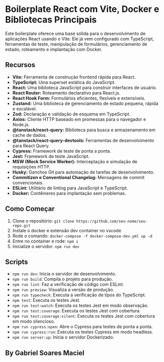 # Boilerplate React com Vite, Docker e Bibliotecas Principais

Este boilerplate oferece uma base sólida para o desenvolvimento de aplicações React usando o Vite. Ele já vem configurado com TypeScript, ferramentas de teste, manipulação de formulários, gerenciamento de estado, roteamento e implantação com Docker.

## Recursos

- **Vite:** Ferramenta de construção frontend rápida para React.
- **TypeScript:** Uma superset estática do JavaScript.
- **React:** Uma biblioteca JavaScript para construir interfaces de usuário.
- **React Router:** Roteamento declarativo para React.js.
- **React Hook Form:** Formulários eficientes, flexíveis e extensíveis.
- **Zustand:** Uma biblioteca de gerenciamento de estado pequena, rápida e escalável.
- **Zod:** Declaração e validação de esquema em TypeScript.
- **Axios:** Cliente HTTP baseado em promessas para o navegador e Node.js.
- **@tanstack/react-query:** Biblioteca para busca e armazenamento em cache de dados.
- **@tanstack/react-query-devtools:** Ferramentas de desenvolvimento para React Query.
- **Cypress:** Framework de teste de ponta a ponta.
- **Jest:** Framework de teste JavaScript.
- **MSW (Mock Service Worker):** Interceptação e simulação de requisições HTTP.
- **Husky:** Ganchos Git para automação de tarefas de desenvolvimento.
- **Commitizen e Conventional Changelog:** Mensagens de commit convencionais.
- **ESLint:** Utilitário de linting para JavaScript e TypeScript.
- **Docker:** Contêineres para implantação sem problemas.

## Como Começar

1. Clone o repositório: `git clone https://github.com/seu-nome/seu-repo.git`
2. Instale o docker e extensão dev container no vscode
3. Rode o comando: `docker-compose -f docker-compose-dev.yml up -d`
4. Entre no container e rode: `npm i`
5. Inicialize o servidor: `npm run dev`

## Scripts

- `npm run dev`: Inicia o servidor de desenvolvimento.
- `npm run build`: Compila o projeto para produção.
- `npm run lint`: Faz a verificação de código com ESLint.
- `npm run preview`: Visualiza a versão de produção.
- `npm run typecheck`: Executa a verificação de tipos do TypeScript.
- `npm test`: Executa os testes Jest.
- `npm run test:watch`: Executa os testes Jest em modo observação.
- `npm run test:coverage`: Executa os testes Jest com cobertura.
- `npm run test:coverage:silent`: Executa os testes Jest com cobertura em modo silencioso.
- `npm run cypress:open`: Abre o Cypress para testes de ponta a ponta.
- `npm run cypress:run`: Executa os testes Cypress em modo headless.
- `npm run server:up`: Inicia o servidor Dockerizado.


## By Gabriel Soares Maciel
